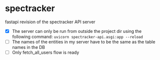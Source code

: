# spectracker
fastapi revision of the spectracker API server

- [x] The server can only be run from outside the project dir using the following command: `uvicorn spectracker-api.asgi:app --reload`
- [ ] The names of the entities in my server have to be the same as the table names in the DB
- [ ] Only fetch_all_users flow is ready